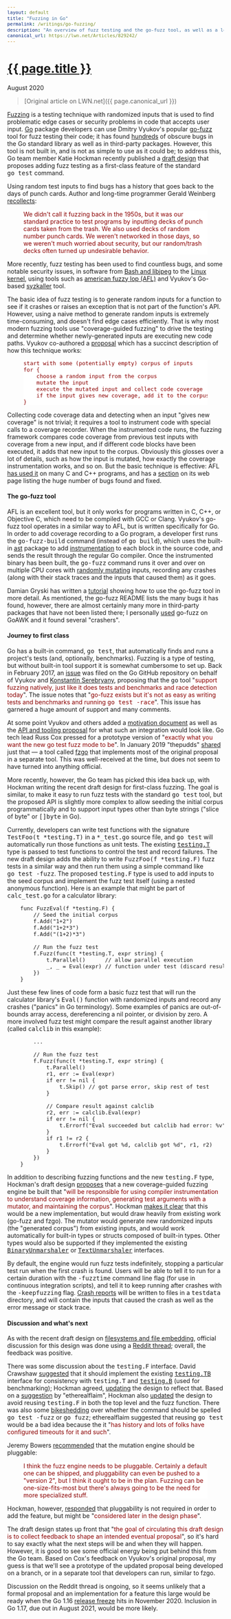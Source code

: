 ```yaml
---
layout: default
title: "Fuzzing in Go"
permalink: /writings/go-fuzzing/
description: "An overview of fuzz testing and the go-fuzz tool, as well as a look at the recent draft design for including fuzz testing in the built-in 'go test' command."
canonical_url: https://lwn.net/Articles/829242/
---
```

<h1><a href="{{ page.permalink }}">{{ page.title }}</a></h1>
<p class="subtitle">August 2020</p>

> [Original article on LWN.net]({{ page.canonical_url }})

<style>
DIV.BigQuote {
    font-style: normal;
    font-weight: normal;
    color: darkred;
    background-color: white;
    margin-left: 1cm;
    margin-right: 1cm;
}
pre {
    font-size: 90%;
    word-spacing: 0;
}
span {
    color: darkred;
}
</style>


<p><a href="https://en.wikipedia.org/wiki/Fuzzing">Fuzzing</a> is a testing
technique with randomized inputs that is used to find problematic edge
cases or security problems in code that accepts user input. <a
href="https://golang.org/">Go</a> package developers can use Dmitry Vyukov's popular <a
href="https://github.com/dvyukov/go-fuzz">go-fuzz</a> tool for fuzz testing
their code; it has found
<a href="https://github.com/dvyukov/go-fuzz#trophies">hundreds</a> of
obscure bugs in the Go standard library as well as in third-party
packages. However, this tool is not built in, and is not as simple to use
as it could be; to address this, Go team member Katie Hockman
recently published a <a
href="https://go.googlesource.com/proposal/+/master/design/draft-fuzzing.md">draft
design</a> that proposes adding fuzz testing as a first-class feature of
the standard <tt>go&nbsp;test</tt> command.</p> 

<p>Using random test inputs to find bugs has a history that goes back to
the days of punch cards. Author and long-time programmer Gerald Weinberg <a
href="http://secretsofconsulting.blogspot.com/2017/02/fuzz-testing-and-fuzz-history.html">recollects</a>:</p> 

<div class="BigQuote">
<p>We didn't call it fuzzing back in the 1950s, but it was our standard
practice to test programs by inputting decks of punch cards taken from the
trash. We also used decks of random number punch cards. We weren't
networked in those days, so we weren't much worried about security, but our
random/trash decks often turned up undesirable behavior.</p> 
</div>

<p>More recently, fuzz testing has been used to find countless bugs, and
some notable security issues, in software from <a
href="https://lwn.net/Articles/657959/">Bash and libjpeg</a> to the <a
href="https://lwn.net/Articles/677764/">Linux kernel</a>, using tools such
as <a href="https://lcamtuf.coredump.cx/afl/">american fuzzy lop (AFL)</a>
and Vyukov's Go-based <a
href="https://github.com/google/syzkaller">syzkaller</a> tool.</p> 

<p>The basic idea of fuzz testing is to generate random inputs for a
function to see if it crashes or raises an exception that is not part of
the function's API. However, using a naive method to generate random inputs
is extremely time-consuming, and doesn't find edge cases efficiently. That
is why most modern fuzzing tools use "coverage-guided fuzzing" to drive the
testing and determine whether newly-generated inputs are executing new code
paths. Vyukov co-authored a <a
href="https://docs.google.com/document/u/1/d/1zXR-TFL3BfnceEAWytV8bnzB2Tfp6EPFinWVJ5V4QC8/pub">proposal</a>
which has a succinct description of how this technique works:</p> 

<div class="BigQuote">
<pre>
start with some (potentially empty) corpus of inputs
for {
    choose a random input from the corpus
    mutate the input
    execute the mutated input and collect code coverage
    if the input gives new coverage, add it to the corpus
}
</pre>
</div>

<p>Collecting code coverage data and detecting when an input "gives new
coverage" is not trivial; it requires a tool to instrument code with
special calls to a coverage recorder. When the instrumented code runs, the
fuzzing framework
compares code coverage from previous test inputs with coverage from a new input,
and if different code blocks have been executed, it adds that new input to
the corpus. Obviously this glosses over a lot of details, such as how the
input is mutated, how exactly the coverage instrumentation works, and so
on. But the basic technique is effective: AFL <a
href="https://lcamtuf.coredump.cx/afl/README.txt">has used it</a> on many C
and C++ programs, and has a <a
href="https://lcamtuf.coredump.cx/afl/#bugs">section</a> on its web page
listing the huge number of bugs found and fixed.</p> 


<h4>The go-fuzz tool</h4>

<p>AFL is an excellent tool, but it only works for programs written in C,
C++, or Objective C, which need to be compiled with GCC or
Clang. Vyukov's go-fuzz tool operates in a similar way to AFL, but is
written specifically for Go. In order to add coverage recording to a Go
program, a developer first runs the <tt>go-fuzz-build</tt> command (instead
of <tt>go&nbsp;build</tt>), which uses the built-in <a
href="https://golang.org/pkg/go/ast/">ast</a> package to add <a
href="https://github.com/dvyukov/go-fuzz/blob/master/go-fuzz-build/cover.go">instrumentation</a>
to each block in the source code, and sends the result through the regular
Go compiler. Once the instrumented binary has been built, the
<tt>go-fuzz</tt> command runs it over and over on multiple CPU cores with
<a
href="https://github.com/dvyukov/go-fuzz/blob/master/go-fuzz/mutator.go">randomly
mutating</a> inputs, recording any crashes (along with their stack traces
and the inputs that caused them) as it
goes.</p> 

<p>Damian Gryski has written a <a
href="https://medium.com/@dgryski/go-fuzz-github-com-arolek-ase-3c74d5a3150c">tutorial</a>
showing how to use the go-fuzz tool in more detail. As mentioned, the
go-fuzz README lists the many bugs it has found, however, there are almost
certainly many more in third-party packages that have not been listed
there; I personally <a
href="https://benhoyt.com/writings/goawk/#fuzz-testing">used</a> go-fuzz on
GoAWK and it found several "crashers".</p> 


<h4>Journey to first class</h4>

<p>Go has a built-in command, <tt>go&nbsp;test</tt>, that automatically finds
and runs a project's tests (and, optionally, benchmarks). Fuzzing is a type
of testing, but without built-in tool support it is somewhat cumbersome to
set up. Back in February 2017, an <a
href="https://github.com/golang/go/issues/19109">issue</a> was filed on the
Go GitHub repository on behalf of Vyukov and <a
href="https://research.google/people/KonstantinSerebryany/">Konstantin
Serebryany</a>, proposing that the <tt>go</tt> tool "<span>support fuzzing
natively, just like it does tests and benchmarks and race detection
today</span>". The issue notes that "<span>go-fuzz exists but it's not as
easy as writing tests and benchmarks and running
<tt>go&nbsp;test&nbsp;-race</tt></span>". This issue has garnered a huge
amount of support and 
many comments.</p> 

<p>At some point Vyukov and others added a <a
href="https://docs.google.com/document/d/1N-12_6YBPpF9o4_Zys_E_ZQndmD06wQVAM_0y9nZUIE/edit">motivation
document</a> as well as the <a
href="https://docs.google.com/document/u/1/d/1zXR-TFL3BfnceEAWytV8bnzB2Tfp6EPFinWVJ5V4QC8/pub">API
and tooling proposal</a> for what such an integration would look like. Go
tech lead Russ Cox pressed for a prototype version of "<span>exactly what
you want the new go test fuzz mode to be</span>". In January 2019
"thepudds" <a
href="https://github.com/golang/go/issues/19109#issuecomment-451871672">shared</a>
just that &mdash; a tool called <a
href="https://github.com/thepudds/fzgo">fzgo</a> that implements most of
the original proposal in a separate tool. This was well-received at the
time, but does not seem to have turned into anything official.</p> 

<p>More recently, however, the Go team has picked this idea back up, with
Hockman writing the recent draft design for first-class fuzzing. The goal
is similar, to make it easy to run fuzz tests with the standard
<tt>go&nbsp;test</tt> tool, but the proposed API is slightly more complex
to allow 
seeding the initial corpus programmatically and to support input types
other than byte strings ("slice of byte" or <tt>[]byte</tt> in Go).</p> 

<p>Currently, developers can write test functions with the signature
<tt>TestFoo(t&nbsp;*testing.T)</tt> in a <tt>*_test.go</tt> source file, and
<tt>go&nbsp;test</tt> will automatically run those functions as unit tests. The
existing <a href="https://golang.org/pkg/testing/#T"><tt>testing.T</tt></a>
type is passed to test functions to control the test and record
failures. The new draft design adds the ability to write
<tt>FuzzFoo(f&nbsp;*testing.F)</tt> fuzz tests
in a similar way
and then run them using a simple command like <tt>go&nbsp;test&nbsp;-fuzz</tt>. The
proposed <tt>testing.F</tt> type is used to add inputs to the seed corpus
and implement the fuzz test itself (using a nested anonymous
function). Here is an example that might be part of <tt>calc_test.go</tt>
for a calculator library:</p> 

<pre>
    func FuzzEval(f *testing.F) {
        // Seed the initial corpus
        f.Add("1+2")
        f.Add("1+2*3")
        f.Add("(1+2)*3")

        // Run the fuzz test
        f.Fuzz(func(t *testing.T, expr string) {
            t.Parallel()      // allow parallel execution
            _, _ = Eval(expr) // function under test (discard result and error)
        })
    }
</pre>

<p>Just these few lines of code form a basic fuzz test that will run the
calculator library's <tt>Eval()</tt> function with randomized inputs and
record any crashes ("panics" in Go terminology). Some examples of panics
are out-of-bounds array access, dereferencing a nil pointer, or division by
zero. A more involved fuzz test might compare the result against another
library (called <tt>calclib</tt> in this example):</p> 

<pre>
        ...

        // Run the fuzz test
        f.Fuzz(func(t *testing.T, expr string) {
            t.Parallel()
            r1, err := Eval(expr)
            if err != nil {
                t.Skip() // got parse error, skip rest of test
            }

            // Compare result against calclib
            r2, err := calclib.Eval(expr)
            if err != nil {
                t.Errorf("Eval succeeded but calclib had error: %v", err)
            }
            if r1 != r2 {
                t.Errorf("Eval got %d, calclib got %d", r1, r2)
            }
        })
    }
</pre>

<p>In addition to describing fuzzing functions and the new
<tt>testing.F</tt> type, Hockman's draft design <a
href="https://go.googlesource.com/proposal/+/master/design/draft-fuzzing.md#fuzzing-engine-and-mutator">proposes</a>
that a new coverage-guided fuzzing engine be built that "<span>will be
responsible for using compiler instrumentation to understand coverage
information, generating test arguments with a mutator, and maintaining the
corpus</span>". Hockman <a
href="https://go.googlesource.com/proposal/+/master/design/draft-fuzzing.md#implementation">makes
it clear</a> that this would be a new implementation, but would draw
heavily from existing work (go-fuzz and fzgo). The mutator would generate
new randomized inputs (the "generated corpus") from existing inputs, and
would work automatically for built-in types or structs composed of built-in
types. Other types would also be supported if they implemented the existing
<a
href="https://golang.org/pkg/encoding/#BinaryUnmarshaler"><tt>BinaryUnmarshaler</tt></a>
or <a
href="https://golang.org/pkg/encoding/#TextUnmarshaler"><tt>TextUnmarshaler</tt></a>
interfaces.</p> 

<p>By default, the engine would run fuzz tests indefinitely, stopping a
particular test run when the first crash is found. Users will be able to
tell it to run for a certain duration with the <tt>-fuzztime</tt> command
line flag (for use in continuous integration scripts), and tell it to keep
running after crashes with the <tt>-keepfuzzing</tt> flag. <a
href="https://go.googlesource.com/proposal/+/master/design/draft-fuzzing.md#crashers">Crash
reports</a> will be written to files in a <tt>testdata</tt> directory, and
will contain the inputs that caused the crash as well as the error message
or stack trace.</p> 


<h4>Discussion and what's next</h4>

<p>As with the recent draft design on <a
href="https://lwn.net/Articles/827215/">filesystems and file embedding</a>,
official discussion for this design was done using a <a
href="https://old.reddit.com/r/golang/comments/hvpr96/design_draft_first_class_fuzzing/">Reddit
thread</a>; overall, the feedback was positive.</p> 

<p>There was some discussion about the <tt>testing.F</tt> interface. David
Crawshaw <a
href="https://old.reddit.com/r/golang/comments/hvpr96/design_draft_first_class_fuzzing/fywx1ag/">suggested</a>
that it should implement the existing <a
href="https://golang.org/pkg/testing/#TB"><tt>testing.TB</tt></a> interface
for consistency with <tt>testing.T</tt> and <a
href="https://golang.org/pkg/testing/#B"><tt>testing.B</tt></a> (used for
benchmarking); Hockman agreed, <a
href="https://old.reddit.com/r/golang/comments/hvpr96/design_draft_first_class_fuzzing/g0c0mg0/">updating</a>
the design to reflect that. Based on a <a
href="https://old.reddit.com/r/golang/comments/hvpr96/design_draft_first_class_fuzzing/fyusyke/">suggestion</a>
by "etherealflaim", Hockman also <a
href="https://old.reddit.com/r/golang/comments/hvpr96/design_draft_first_class_fuzzing/g0c0djh/">updated</a>
the design to avoid reusing <tt>testing.F</tt> in both the top level and
the fuzz function.  There was also some <a
href="https://old.reddit.com/r/golang/comments/hvpr96/design_draft_first_class_fuzzing/fyusyke/">bikeshedding</a>
over whether the command should be spelled <tt>go&nbsp;test&nbsp;-fuzz</tt> or <tt>go
fuzz</tt>; etherealflaim suggested that reusing <tt>go&nbsp;test</tt>
would be a bad idea because the it "<span>has history and lots of folks
have configured timeouts for it and such</span>".</p> 

<p>Jeremy Bowers <a
href="https://old.reddit.com/r/golang/comments/hvpr96/design_draft_first_class_fuzzing/fyvtms0/">recommended</a>
that the mutation engine should be pluggable:</p> 

<div class="BigQuote">
<p>I think the fuzz engine needs to be pluggable. Certainly a default one
can be shipped, and pluggability can even be pushed to a "version 2", but I
think it ought to be in the plan. Fuzzing can be one-size-fits-most but
there's always going to be the need for more specialized stuff.</p> 
</div>

<p>Hockman, however, <a
href="https://old.reddit.com/r/golang/comments/hvpr96/design_draft_first_class_fuzzing/fywtk8u/">responded</a>
that pluggability is not required in order to add the feature, but might be
"<span>considered later in the design phase</span>".</p> 

<p>The draft design states up front that "<span>the goal of circulating this
draft design is to collect feedback to shape an intended eventual
proposal</span>", so it's hard to say exactly what the next steps will be
and when they will happen. However, it is good to see some official energy
being put behind this from the Go team. Based on Cox's feedback on Vyukov's
original proposal, my guess is that we'll see a prototype of the updated
proposal being developed on a branch, or in a separate tool that developers
can run, similar to fzgo.</p> 

<p>Discussion on the Reddit thread is ongoing, so it seems unlikely that a
formal proposal and an implementation for a feature this large would be
ready when the Go 1.16 <a
href="https://github.com/golang/go/wiki/Go-Release-Cycle">release
freeze</a> hits in November 2020. Inclusion in Go 1.17, due out in August
2021, would be more likely.</p>
